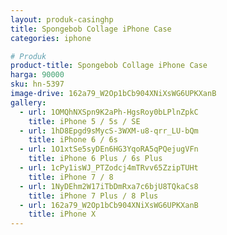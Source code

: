 ```yaml
---
layout: produk-casinghp
title: Spongebob Collage iPhone Case
categories: iphone

# Produk
product-title: Spongebob Collage iPhone Case
harga: 90000
sku: hn-5397
image-drive: 162a79_W2Op1bCb904XNiXsWG6UPKXanB
gallery:
  - url: 1OMQhNXSpn9K2aPh-HgsRoy0bLPlnZpkC
    title: iPhone 5 / 5s / SE
  - url: 1hD8Epgd9sMycS-3WXM-u8-qrr_LU-bQm
    title: iPhone 6 / 6s
  - url: 1O1xtSe5syDEn6HG3YqoRA5qPQejugVFn
    title: iPhone 6 Plus / 6s Plus
  - url: 1cPy1isWJ_PTZodcj4mTRvv65ZzipTUHt
    title: iPhone 7 / 8
  - url: 1NyDEhm2W17iTbDmRxa7c6bjU8TQkaCs8
    title: iPhone 7 Plus / 8 Plus
  - url: 162a79_W2Op1bCb904XNiXsWG6UPKXanB
    title: iPhone X
---
```

